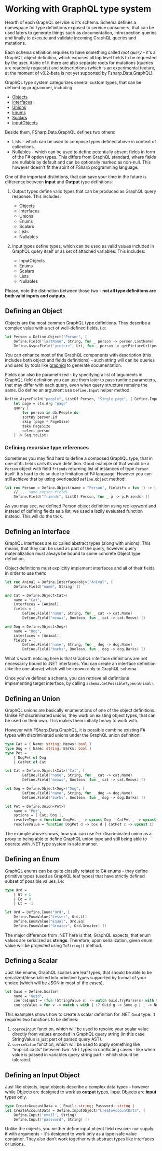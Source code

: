 Working with GraphQL type system
========================

Hearth of each GraphQL service is it's schema. Schema defines a namespace for type definitions exposed to service consumers, that can be used laters to generate things such as documentation, introspection queries and finally to execute and validate incoming GraphQL queries and mutations.

Each schema definition requires to have something called *root query* - it's a GraphQL object definition, which exposes all top level fields to be requested by the user. Aside of it there are also separate roots for mutations (queries are readonly requests) and subscriptions (which is an experimental feature, at the moment of v0.2-beta is not yet supported by Fsharp.Data.GraphQL).

GraphQL type system categorizes several custom types, that can be defined by programmer, including:

- [Objects](#defining-an-object)
- [Interfaces](#defining-an-interface)
- [Unions](#defining-an-union)
- [Enums](#defining-an-enum)
- [Scalars](#defining-a-scalar)
- [InputObjects](#defining-an-input-object)

Beside them, FSharp.Data.GraphQL defines two others:

- Lists - which can be used to compose types defined above in context of collections.
- Nullables - which can be used to define potentially absent fields in form of the F# option types. This differs from GraphQL standard, where fields are nullable by default and can be optionally marked as non-null. This however doesn't fit the spirit of FSharp programming language.

One of the important distintions, that can save your time in the future is difference between **Input** and **Output** type definitions:

1. Output types define valid types that can be produced as GraphQL query response. This includes:
    - Objects
    - Interfaces
    - Unions
    - Enums
    - Scalars
    - Lists
    - Nullables

2. Input types define types, which can be used as valid values included in GraphQL query itself or as set of attached variables. This includes:
    - InputObjects
    - Enums
    - Scalars
    - Lists
    - Nullables

Please, note the distinction between those two - **not all type definitions are both valid inputs and outputs**.

## Defining an Object

Objects are the most common GraphQL type definitions. They describe a complex value with a set of well-defined fields, i.e:

```fsharp
let Person = Define.Object("Person", [
    Define.Field("lastName", String, fun _ person -> person.LastName)
    Define.AsyncField("picture", Uri, fun _ person -> getPictureUrl(person.Id)) ])
```

You can enhance most of the GraphQL components with description (this includes both object and fields definitions) - such string will can be queries and used by tools like [graphiql](https://github.com/graphql/graphiql) to generate documentation.

Fields can also be parametrized - by specifying a list of arguments in GraphQL field definition you can use them later to pass runtime parameters, that may differ with each query, even when query structure remains the same. Do define an argument use `Define.Input` helper method:

```fsharp
Define.AsyncField("people", ListOf Person, "Single page", [ Define.Input("page", Int) ], fun ctx db ->
    let page = ctx.Arg "page"
    query {
        for person in db.People do
        sortBy person.Id
        skip (page * PageSize)
        take PageSize
        select person
    } |> Seq.toList) 
```

### Defining recursive type references

Sometimes you may find hard to define a composed GraphQL type, that in one of its fields calls its own definition. Good example of that would be a `Person` object with field `friends` returning list of instances of type `Person` itself. It's hard to do so due to limitation of F# language. However you can still achieve that by using overloaded `Define.Object` method:

```fsharp
let rec Person = Define.Object(name = "Person", fieldsFn = fun () -> [
    // ... some person fields
    Define.Field("friends", ListOf Person, fun _ p -> p.Friends) ])
```

As you may see, we defined Person object definition using *rec* keyword and instead of defining fields as a list, we used a lazily evaluated function instead. This will do the trick.

## Defining an Interface 

GraphQL interfaces are so called abstract types (along with unions). This means, that they can be used as part of the query, however query materialization must always be bound to some concrete Object type definition.

Object definitions must explicitly implement interfaces and all of their fields in order to use them: 

```fsharp
let rec Animal = Define.Interface<obj>("Animal", [
    Define.Field("name", String) ])

and Cat = Define.Object<Cat>(
    name = "Cat",
    interfaces = [Animal],
    fields = [
        Define.Field("name", String, fun _ cat -> cat.Name)
        Define.Field("meows", Boolean, fun _ cat -> cat.Meows) ])

and Dog = Define.Object<Dog>(
    name = "Dog",
    interfaces = [Animal],
    fields = [
        Define.Field("name", String, fun _ dog -> dog.Name)
        Define.Field("barks", Boolean, fun _ dog -> dog.Barks) ])
```

What's worth noticing here is that GraphQL interface definitions are not necessarily bound to .NET interfaces. You can create an interface definition (like the one above) which will be known only to GraphQL schema.

Once you've defined a schema, you can retrieve all definitions implementing target interface, by calling `schema.GetPossibleTypes(Animal)`.

## Defining an Union

GraphQL unions are basically enumerations of one of the object definitions. Unlike F# discriminated unions, they work on existing object types, that can be used on their own. This makes them initially heavy to work with.

However with FSharp.Data.GraphQL, it is possible combine existing F# types with discriminated unions under the GraphQL union definition:

```fsharp
type Cat = { Name: string; Meows: bool }
type Dog = { Name: string; Barks: bool }
type Pet = 
    | DogPet of Dog
    | CatPet of Cat

let Cat = Define.Object<Cat>("Cat", [
        Define.Field("name", String, fun _ cat -> cat.Name)
        Define.Field("meows", Boolean, fun _ cat -> cat.Meows) ])

let Dog = Define.Object<Dog>("Dog", [
        Define.Field("name", String, fun _ dog -> dog.Name)
        Define.Field("barks", Boolean, fun _ dog -> dog.Barks) ])

let Pet = Define.Union<Pet>(
    name = "Pet",
    options = [ Cat; Dog ],
    resolveType = function DogPet _ -> upcast Dog | CatPet _ -> upcast Cat,
    resolveValue = function DogPet d -> box d | CatPet c -> upcast c)
```

The example above shows, how you can use `Pet` discriminated union as a proxy to being able to define GraphQL union type and still being able to operate with .NET type system in safe manner.

## Defining an Enum

GraphQL enums can be quite closelly related to C# enums - they define primitive types (used as GraphQL leaf types) that have strictly defined subset of possible values, i.e:

```fsharp
type Ord =
    | Gt = 1
    | Eq = 0
    | Lt = -1

let Ord = Define.Enum("Ord", [
    Define.EnumValue("Lesser", Ord.Lt)
    Define.EnumValue("Equal", Ord.Eq)
    Define.EnumValue("Greater", Ord.Greater) ])
```

The major difference from .NET here is that, GraphQL expects, that enum values are serialized as **strings**. Therefore, upon serialization, given enum value will be projected using `ToString()` method.

## Defining a Scalar

Just like enums, GraphQL scalars are leaf types, that should be able to be serialized/deserialized into primitive types supported by format of your choice (which will be JSON in most of the cases).

```fsharp
let Guid = Define.Scalar(
    name = "Guid",
    coerceInput = (fun (StringValue s) -> match Guid.TryParse(s) with true, g -> Some g | false, _ -> None),
    coerceValue = fun v -> match v with | :? Guid g -> Some g | _ -> None)
```

This examples shows how to create a scalar definition for .NET `Guid` type. It requires two functions to be defines:

1. `coerceInput` function, which will be used to resolve your scalar value directly from values encoded in GraphQL query string (in this case StringValue is just part of parsed query AST).
2. `coerceValue` function, which will be used to apply something like "implicit casts" between two .NET types in conflicting cases - like when value is passed in variables query string part - which should be tolerated.

## Defining an Input Object

Just like objects, input objects describe a complex data types - however while Objects are designed to work as **output** types, Input Objects are **input** types only. 

```fsharp
type CreateAccountData = { Email: string; Password: string }
let CreateAccountData = Define.InputObject("CreateAccountData", [
    Define.Input("email", String)
    Define.Input("password", String) ])
```

Unlike the objects, you neither define input object field resolver nor supply it with arguments - it's designed to work only as a type-safe value container. They also don't work together with abstract types like interfaces or unions.